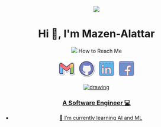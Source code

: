 <div align="center">
<img src="https://i.imgur.com/8MupZHY.gif" width="400px" />
<br>
<h1 align="center">Hi 👋, I'm Mazen-Alattar</h1>
 <!-- how to reach me -->
<p><img src="https://media.giphy.com/media/feQRYLoruyjguhLjK1/giphy.gif" width="40px"> How to Reach Me </p>

<!-- --> 
<p align="center">
        <a href="mailto:mazena7medalattar@gmail.com"><img img src="icons/gmail2.svg" alt="Gmail" title="gmail" width="50px"/></a>
	<a href="https://github.com/Mazen-Alattar"><img src="icons/github.svg" alt="GitHub" title="github" width="50px"/></a>
	<a href="https://www.linkedin.com/in/ayano-o-54152b259/"><img src="icons/linkedin.svg" alt="LinkedIn" width="50px" title="linkedin"/></a>
	<a href="https://www.facebook.com/profile.php?id=100087926480258&mibextid=ZbWKwL"><img src="icons/Facebook.svg" alt="Facebook" title="facebook" width="50px"/></a>

<a href="https://www.kaggle.com/mazenalattar"><img src="https://res.cloudinary.com/importdata/image/upload/v1595012924/kaggle_ksaktb.png" alt="drawing" width="75"/>   
</p> 
<h3 align="center">A Software Engineer 💻 </h3>

- 🌱 I’m currently learning AI and ML





<!---
Mazen-Alattar/Mazen-Alattar is a ✨ special ✨ repository because its `README.md` (this file) appears on your GitHub profile.
You can click the Preview link to take a look at your changes.
--->
